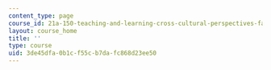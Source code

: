 ```yaml
---
content_type: page
course_id: 21a-150-teaching-and-learning-cross-cultural-perspectives-fall-2014
layout: course_home
title: ''
type: course
uid: 3de45dfa-0b1c-f55c-b7da-fc868d23ee50
---
```

